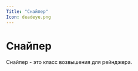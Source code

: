 ```yaml
---
Title: "Снайпер"
Icon: deadeye.png
---
```


# Снайпер

Снайпер - это класс возвышения для рейнджера.
